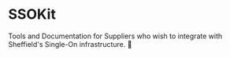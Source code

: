 # SSOKit
Tools and Documentation for Suppliers who wish to integrate with Sheffield's Single-On infrastructure. 🔐
